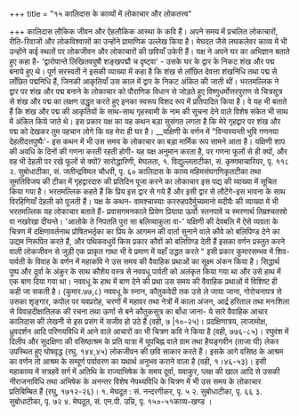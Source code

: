+++
title = "१५ कालिदास के काव्यों में लोकाचार और लोकतत्त्व"

+++
कालिदास लौकिक जीवन और ऐहलौकिक आस्था के कवि हैं। अपने समय में प्रचलित लोकाचारों, रीति-रिवाजों और लोकविश्वासों का उन्होंने प्रामाणिक उल्लेख किया है। मेघदत जैसे लघकलेवर काव्य में भी उन्होंने कई स्थलों पर लोकजीवन और लोकाचारों की छवियाँ उकेरी हैं। यक्ष ने अपने घर का अभिज्ञान बताते हुए कहा है- 'द्वारोपान्ते लिखितवपुषौ शङ्खपद्मौ च दृष्ट्वा' - उसके घर के द्वार के निकट शंख और पद्म बनाये हुए थे। पूर्ण सरस्वती ने इसकी व्याख्या में कहा है कि शंख से लॉछित देवत्ता शंखनिधि तथा पद्म से लाँछित पद्मनिधि हैं, जिनकी आकृतियाँ उस काल में द्वार के निकट अंकित की जाती थीं। भरतमल्लिक ने द्वार पर शंख और पद्म बनाने के लोकाचार को पौराणिक विधान से जोड़ते हुए विष्णुधर्मोत्तरपुराण से चित्रसूत्र से शंख और पद्म का लक्षण उद्धृत करते हुए इनका स्वरूप विशद रूप में प्रतिपादित किया है। वे यह भी बताते हैं कि शंख और पद्म की आकृतियों के साथ-साथ गृहस्वामी के नाम की सूचना देने वाले विशेष संकेत भी साथ में अंकित किये जाते थे। इस प्रकार यक्ष का यह कथन बड़ा सुसंगत लगता है कि मेरे गृहद्वार पर शंख और पद्म को देखकर तुम पहचान लोगे कि वह मेरा ही घर है। __यक्षिणी के वर्णन में "विन्यस्यन्ती भुवि गणनया देहलीदत्तपुष्पैः'- इस कथन में भी उस समय के लोकाचार का बड़ा मार्मिक रूप सामने आता है। यक्षिणी शाप की अवधि के दिनों की गणना करती रहती होगी- यह यक्ष अनुमान करता है, पर गणना फूलों से ही क्यों, और वह भी देहली पर रखे फूलों से क्यों? सारोद्धारिणी, मेघलता,
१. विद्युल्लताटीका, सं. कृष्णमाचारियर, पृ. ११८ २. सुबोधाटीका, सं. जतीन्द्रविमल चौधरी, पृ. ६०
कालिदास के काव्य
महिमसंघगणिकृतटीका तथा सुमतिविजय की टीका में गृहद्वारदारु की प्रतिदिन पूजा करने का लोकाचार इस पद्य की व्याख्या में सूचित किया गया है। भरतमल्लिक कहते हैं कि प्रिय इस द्वार से गये हैं और इसी द्वार से लौटेंगे-इस भावना के साथ विरहिणियाँ देहली को पूजती हैं। यक्ष के कथन- वामश्चास्याः कररुहपदैर्मुच्यमानो मदीयैः की व्याख्या में भी भरतमल्लिक यह लोकाचार बताते हैं- प्रवासगमनकाले प्रियेण प्रियाया ऊर्वोः स्तनपावें च स्मरणार्थ तिम्रश्चतस्रो वा नखरेखा दीयन्ते। 'आलोके ते निपतति पुरा सा बलिव्याकुला वा-' यक्षिणी की देवबलि में ऐसे व्यग्रता के चित्रण में दक्षिणावर्तनाथ प्रोषितभर्तृका का प्रिय के आगमन की वार्ता सुनाने वाले कौवे को बलिपिण्ड देने का उद्यम निरूपित करते हैं, और पथिकवधुयें किस प्रकार कौवों को बलिपिण्ड देती हैं इसका वर्णन प्रस्तुत करने वाली लोकजीवन से जुड़ी एक प्राकृत गाथा भी वे प्रमाण में यहाँ उद्धत करते
" इसी प्रकार कुमारसम्भव में शिव-पार्वती के विवाह के वर्णन में महाकवि ने उस समय की वैवाहिक प्रथाओं का सूक्ष्म अंकन किया है। सिद्धार्थ पुष्प और दूर्वा के अंकुर के साथ कौशेय वस्त्र से नववधू पार्वती को अलंकृत किया गया था और उसे हाथ में एक बाण दिया गया था। नववधू के हाथ में बाण देने की प्रथा उस समय की वैवाहिक प्रथाओं में विशिष्ट ही कही जा सकती है। (कुमार.७७,८) नववधू के स्नान, कौतुकवेदी तक उसे ले जाया जाना, गोरोचनापत्र से उसका शृङ्गार, कपोल पर यवप्ररोह, चरणों में महावर तथा नेत्रों में काला अंजन, आर्द्र हरिताल तथा मनःशिला से विवाहदीक्षातिलक की रचना तथा ऊर्णा से बने कौतुकसूत्र का बाँधा जाना- ये सारे वैवाहिक आचार कालिदास की लेखनी से इस प्रसंग में सजीव हो उठे हैं (वही, ७ |१०-२५)। प्रदक्षिणात्रय, लाजामोक्ष, ध्रुवदर्शन आदि परिणयविधि में आने वाले आचारों का भी चित्रण कवि ने किया है (वही, ७७६-८५)। रघुवंश में दिलीप और सुदक्षिणा की वसिष्ठाश्रम के प्रति यात्रा में यूपचिह्न वाले ग्राम तथा हैयङ्गवीन (ताजा घी) लेकर उपस्थित हुए घोषवृद्ध (रघु. १४४,४५) लोकजीवन की छवि साकार करते हैं। इसके आगे वसिष्ठ के आश्रम का वर्णन तो आश्रम के सम्पूर्ण पर्यावरण का यथार्थ अनुभव कराने वाला है (वही, १।४६-५३)। इसी महाकाव्य में सत्रहवें सर्ग में अतिथि के राज्याभिषेक के समय दूर्वा, यवाकुर, प्लक्ष की खाल आदि से उसकी नीराजनाविधि तथा अभिषेक के अनन्तर विशेष नेपथ्यविधि के चित्रण में भी उस समय के लोकाचार प्रतिबिम्बित हैं (रघु, १७१२-२६)।
१. मेघदूत : सं. नन्दरगीकर, पृ. ५ २. सुबोधाटीका, पृ. ६६ ३. सुबोधाटीका, पृ. ७२ ४. मेघदूत, सं. एन.पी. उन्नि, पृ. १५०-५१काव्य-खण्ड
।